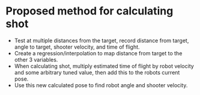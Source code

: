 # Proposed method for calculating shot

- Test at multiple distances from the target, record distance from target, angle to target, shooter velocity, and time of flight.
- Create a regression/interpolation to map distance from target to the other 3 variables.
- When calculating shot, multiply estimated time of flight by robot velocity and some arbitrary tuned value, then add this to the robots current pose.
- Use this new calculated pose to find robot angle and shooter velocity.

